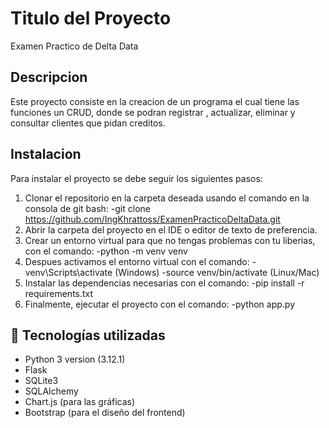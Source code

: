 # Titulo del Proyecto
Examen Practico de Delta Data

## Descripcion
Este proyecto consiste en la creacion de un programa el cual tiene las funciones un CRUD, donde se podran registrar , actualizar, eliminar y consultar clientes que pidan creditos.

## Instalacion
Para instalar el proyecto se debe seguir los siguientes pasos:
1. Clonar el repositorio en la carpeta deseada usando el comando en la consola de git bash:
    -git clone https://github.com/IngKhrattoss/ExamenPracticoDeltaData.git
2. Abrir la carpeta del proyecto en el IDE o editor de texto de preferencia.
3. Crear un entorno virtual para que no tengas problemas con tu liberias, con el comando:
    -python -m venv venv
4. Despues activamos el entorno virtual con el comando:
    -venv\Scripts\activate (Windows)
    -source venv/bin/activate (Linux/Mac)
5. Instalar las dependencias necesarias con el comando:
    -pip install -r requirements.txt
6. Finalmente, ejecutar el proyecto con el comando:
    -python app.py

## 🚀 Tecnologías utilizadas
- Python 3 version (3.12.1)
- Flask
- SQLite3
- SQLAlchemy
- Chart.js (para las gráficas)
- Bootstrap (para el diseño del frontend)

